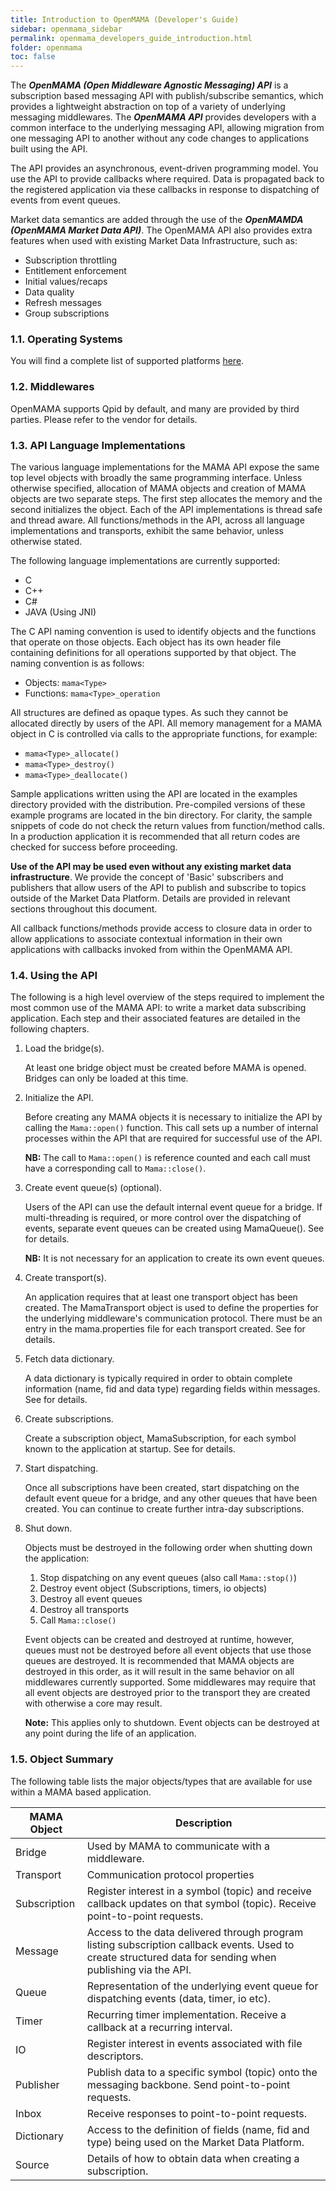 ```yaml
---
title: Introduction to OpenMAMA (Developer's Guide)
sidebar: openmama_sidebar
permalink: openmama_developers_guide_introduction.html
folder: openmama
toc: false
---
```

The ***OpenMAMA (Open Middleware Agnostic Messaging) API*** is a subscription based messaging API with publish/subscribe semantics,
which provides a lightweight abstraction on top of a variety of underlying messaging middlewares. The ***OpenMAMA API*** provides
developers with a common interface to the underlying messaging API, allowing migration from one messaging API to another
without any code changes to applications built using the API. 

The API provides an asynchronous, event-driven programming model. You use the API to provide callbacks where required.
Data is propagated back to the registered application via these callbacks in response to dispatching of events from
event queues. 

Market data semantics are added through the use of the ***OpenMAMDA (OpenMAMA Market Data API)***.
The OpenMAMA API also provides extra features when used with existing Market Data Infrastructure, such as: 

* Subscription throttling
* Entitlement enforcement
* Initial values/recaps
* Data quality
* Refresh messages
* Group subscriptions

### 1.1. Operating Systems

You will find a complete list of supported platforms [here](openmama_supported_platforms.html).

### 1.2. Middlewares

OpenMAMA supports Qpid by default, and many are provided by third parties. Please refer to the vendor for details.

### 1.3. API Language Implementations

The various language implementations for the MAMA API expose the same top level objects with broadly the same programming
interface.  Unless otherwise specified, allocation of MAMA objects and creation of MAMA objects are two separate steps.
The first step allocates the memory and the second initializes the object. Each of the API implementations is thread
safe and thread aware. All functions/methods in the API, across all language implementations and transports, exhibit
the same behavior, unless otherwise stated. 

The following language implementations are currently supported:

* C
* C++
* C#
* JAVA (Using JNI)

The C API naming convention is used to identify objects and the functions that operate on those objects. Each object
has its own header file containing definitions for all operations supported by that object. The naming convention is
as follows:

* Objects: `mama<Type>`
* Functions: `mama<Type>_operation`

All structures are defined as opaque types. As such they cannot be allocated directly by users of the API. All memory
management for a MAMA object in C is controlled via calls to the appropriate functions, for example: 

* `mama<Type>_allocate()`
* `mama<Type>_destroy()`
* `mama<Type>_deallocate()` 

Sample applications written using the API are located in the examples directory provided with the distribution.
Pre-compiled versions of these example programs are located in the bin directory. For clarity, the sample snippets
of code do not check the return values from function/method calls. In a production application it is recommended
that all return codes are checked for success before proceeding. 

**Use of the API may be used even without any existing market data infrastructure**. We provide the concept of
'Basic' subscribers and publishers that allow users of the API to publish and subscribe to topics outside of the
Market Data Platform. Details are provided in relevant sections throughout this document. 

All callback functions/methods provide access to closure data in order to allow applications to associate contextual
information in their own applications with callbacks invoked from within the OpenMAMA API.
 

### 1.4. Using the API

The following is a high level overview of the steps required to implement the most common use of the MAMA API:
to write a market data subscribing application. Each step and their associated features are detailed in the
following chapters. 

1. Load the bridge(s).

    At least one bridge object must be created before MAMA is opened. Bridges can only be loaded at this time. 

2.	Initialize the API.

    Before creating any MAMA objects it is necessary to initialize the API by calling the
    `Mama::open()` function. This call sets up a number of internal processes within the API that are required for
    successful use of the API. 

    **NB:** The call to `Mama::open()` is reference counted and each call must have a corresponding call to `Mama::close()`.

3.	Create event queue(s) (optional).

    Users of the API can use the default internal event queue for a bridge. If multi-threading is required, or more
    control over the dispatching of events, separate event queues can be created using MamaQueue(). See  for details. 

    **NB:** It is not necessary for an application to create its own event queues.

4.	Create transport(s).

    An application requires that at least one transport object has been created. The MamaTransport object is used
    to define the properties for the underlying middleware's communication protocol. There must be an entry in the
    mama.properties file for each transport created. See   for details. 

5.	Fetch data dictionary.

    A data dictionary is typically required in order to obtain complete information (name, fid and data type)
    regarding fields within messages. See  for details. 

6.	Create subscriptions.

    Create a subscription object, MamaSubscription, for each symbol known to the application at startup. See  for details. 

7.	Start dispatching.

    Once all subscriptions have been created, start dispatching on the default event queue for a bridge, and any other
    queues that have been created. You can continue to create further intra-day subscriptions. 

8.	Shut down.

    Objects must be destroyed in the following order when shutting down the application:

    1.	Stop dispatching on any event queues (also call `Mama::stop()`)
    2.	Destroy event object (Subscriptions, timers, io objects) 
    3.	Destroy all event queues
    4.	Destroy all transports
    5.	Call `Mama::close()`

    Event objects can be created and destroyed at runtime, however, queues must not be destroyed before all event objects that use
    those queues are destroyed. It is recommended that MAMA objects are destroyed in this order, as it will result in the same
    behavior on all middlewares currently supported. Some middlewares may require that all event objects are destroyed prior to the
    transport they are created with otherwise a core may result.

    **Note:** This applies only to shutdown. Event objects can be destroyed at any point during the life of an application.

### 1.5. Object Summary

The following table lists the major objects/types that are available for use within a MAMA based application.

| MAMA Object  | Description                                                                                                                                                |
| ------------ | ---------------------------------------------------------------------------------------------------------------------------------------------------------- |
| Bridge       | Used by MAMA to communicate with a middleware.                                                                                                             |
| Transport    | Communication protocol properties                                                                                                                          |
| Subscription | Register interest in a symbol (topic) and receive callback updates on that symbol (topic). Receive point-to-point requests.                                |
| Message      | Access to the data delivered through program listing subscription callback events. Used to create structured data for sending when publishing via the API. |
| Queue        | Representation of the underlying event queue for dispatching events (data, timer, io etc).                                                                 |
| Timer        | Recurring timer implementation. Receive a callback at a recurring interval.                                                                                |
| IO           | Register interest in events associated with file descriptors.                                                                                              |
| Publisher    | Publish data to a specific symbol (topic) onto the messaging backbone. Send point-to-point requests.                                                       |
| Inbox        | Receive responses to point-to-point requests.                                                                                                              |
| Dictionary   | Access to the definition of fields (name, fid and type) being used on the Market Data Platform.                                                            |
| Source       | Details of how to obtain data when creating a subscription.                                                                                                |
